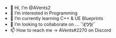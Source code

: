 - 👋 Hi, I’m @AVents2
- 👀 I’m interested in Programming
- 🌱 I’m currently learning C++ & UE Blueprints
- 💞️ I’m looking to collaborate on ... ¯\\__(ツ)__/¯
- 📫 How to reach me -> AVents#2270 on Discord

<!---
AVents2/AVents2 is a ✨ special ✨ repository because its `README.md` (this file) appears on your GitHub profile.
You can click the Preview link to take a look at your changes.
--->
